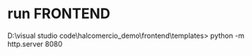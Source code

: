 # run FRONTEND
D:\visual studio code\halcomercio_demo\frontend\templates> 
python -m http.server 8080